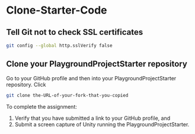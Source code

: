 # Clone-Starter-Code

## Tell Git not to check SSL certificates

```bash
git config --global http.sslVerify false
```

## Clone your PlaygroundProjectStarter repository

Go to your GitHub profile and then into your PlaygroundProjectStarter repository. Click

```bash
git clone the-URL-of-your-fork-that-you-copied
```

To complete the assignment:

1. Verify that you have submitted a link to your GitHub profile, and
1. Submit a screen capture of Unity running the PlaygroundProjectStarter.
